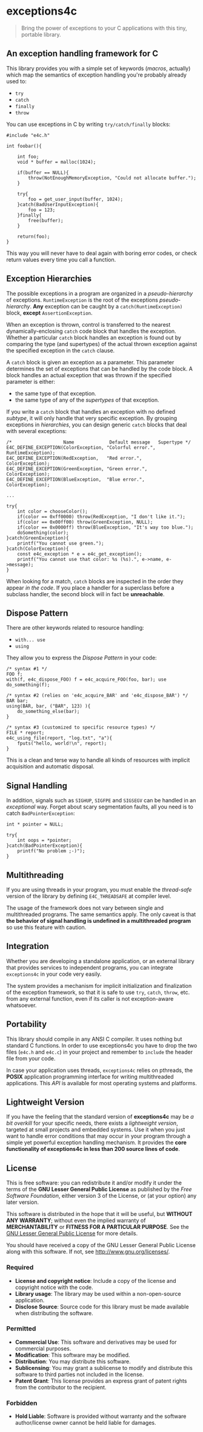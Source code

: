 
# exceptions4c

> Bring the power of exceptions to your C applications
> with this tiny, portable library.


## An exception handling framework for C

This library provides you with a simple set of keywords (*macros*, actually)
which map the semantics of exception handling you're probably already used to:

- `try`
- `catch`
- `finally`
- `throw`

You can use exceptions in C by writing `try/catch/finally` blocks:

```{.c}
#include "e4c.h"

int foobar(){

    int foo;
    void * buffer = malloc(1024);

    if(buffer == NULL){
        throw(NotEnoughMemoryException, "Could not allocate buffer.");
    }

    try{
        foo = get_user_input(buffer, 1024);
    }catch(BadUserInputException){
        foo = 123;
    }finally{
        free(buffer);
    }

    return(foo);
}
```

This way you will never have to deal again with boring error codes, or check
return values every time you call a function.


## Exception Hierarchies

The possible exceptions in a program are organized in a *pseudo-hierarchy* of
exceptions. `RuntimeException` is the root of the exceptions *pseudo-hierarchy*.
**Any** exception can be caught by a `catch(RuntimeException)` block, **except**
`AssertionException`.

When an exception is thrown, control is transferred to the nearest
dynamically-enclosing `catch` code block that handles the exception. Whether a
particular `catch` block handles an exception is found out by comparing the type
(and supertypes) of the actual thrown exception against the specified exception
in the `catch` clause.

A `catch` block is given an exception as a parameter. This parameter determines
the set of exceptions that can be handled by the code block. A block handles an
actual exception that was thrown if the specified parameter is either:

- the same type of that exception.
- the same type of any of the *supertypes* of that exception.

If you write a `catch` block that handles an exception with no defined
*subtype*, it will only handle that very specific exception. By grouping
exceptions in *hierarchies*, you can design generic `catch` blocks that deal
with several exceptions:

```{.c}
/*                   Name             Default message   Supertype */
E4C_DEFINE_EXCEPTION(ColorException, "Colorful error.", RuntimeException);
E4C_DEFINE_EXCEPTION(RedException,   "Red error.",      ColorException);
E4C_DEFINE_EXCEPTION(GreenException, "Green error.",    ColorException);
E4C_DEFINE_EXCEPTION(BlueException,  "Blue error.",     ColorException);

...

try{
    int color = chooseColor();
    if(color == 0xff0000) throw(RedException, "I don't like it.");
    if(color == 0x00ff00) throw(GreenException, NULL);
    if(color == 0x0000ff) throw(BlueException, "It's way too blue.");
    doSomething(color);
}catch(GreenException){
    printf("You cannot use green.");
}catch(ColorException){
    const e4c_exception * e = e4c_get_exception();
    printf("You cannot use that color: %s (%s).", e->name, e->message);
}
```

When looking for a match, `catch` blocks are inspected in the order they appear
*in the code*. If you place a handler for a superclass before a subclass
handler, the second block will in fact be **unreachable**.


## Dispose Pattern

There are other keywords related to resource handling:

- `with... use`
- `using`

They allow you to express the *Dispose Pattern* in your code:

```{.c}
/* syntax #1 */
FOO f;
with(f, e4c_dispose_FOO) f = e4c_acquire_FOO(foo, bar); use do_something(f);

/* syntax #2 (relies on 'e4c_acquire_BAR' and 'e4c_dispose_BAR') */
BAR bar;
using(BAR, bar, ("BAR", 123) ){
    do_something_else(bar);
}

/* syntax #3 (customized to specific resource types) */
FILE * report;
e4c_using_file(report, "log.txt", "a"){
    fputs("hello, world!\n", report);
}
```

This is a clean and terse way to handle all kinds of resources with implicit
acquisition and automatic disposal.


## Signal Handling

In addition, signals such as `SIGHUP`, `SIGFPE` and `SIGSEGV` can be handled in
an *exceptional* way. Forget about scary segmentation faults, all you need is to
catch `BadPointerException`:

```{.c}
int * pointer = NULL;

try{
    int oops = *pointer;
}catch(BadPointerException){
    printf("No problem ;-)");
}
```

## Multithreading

If you are using threads in your program, you must enable the *thread-safe*
version of the library by defining `E4C_THREADSAFE` at compiler level.

The usage of the framework does not vary between single and multithreaded
programs. The same semantics apply. The only caveat is that **the behavior of
signal handling is undefined in a multithreaded program** so use this feature
with caution.


## Integration

Whether you are developing a standalone application, or an external library that
provides services to independent programs, you can integrate `exceptions4c` in
your code very easily.

The system provides a mechanism for implicit initialization and finalization of
the exception framework, so that it is safe to use `try`, `catch`, `throw`, etc.
from any external function, even if its caller is not exception-aware
whatsoever.


## Portability

This library should compile in any ANSI C compiler. It uses nothing but standard
C functions. In order to use exceptions4c you have to drop the two files
(`e4c.h` and `e4c.c`) in your project and remember to `include` the header file
from your code.

In case your application uses threads, `exceptions4c` relies on pthreads, the
**POSIX** application programming interface for writing multithreaded
applications. This *API* is available for most operating systems and platforms.


## Lightweight Version

If you have the feeling that the standard version of **exceptions4c** may be
*a bit overkill* for your specific needs, there exists a *lightweight version*,
targeted at small projects and embedded systems. Use it when you just want to
handle error conditions that may occur in your program through a simple yet
powerful exception handling mechanism. It provides the
**core functionality of exceptions4c in less than 200 source lines of code**.


## License

This is free software: you can redistribute it and/or modify it under the terms
of the **GNU Lesser General Public License** as published by the
*Free Software Foundation*, either version 3 of the License, or (at your option)
any later version.

This software is distributed in the hope that it will be useful, but
**WITHOUT ANY WARRANTY**; without even the implied warranty of
**MERCHANTABILITY** or **FITNESS FOR A PARTICULAR PURPOSE**. See the
[GNU Lesser General Public License](http://www.gnu.org/licenses/lgpl.html) for
more details.

You should have received a copy of the GNU Lesser General Public License along
with this software. If not, see <http://www.gnu.org/licenses/>.

### Required

- **License and copyright notice**: Include a copy of the license and copyright
notice with the code.
- **Library usage**: The library may be used within a non-open-source
application.
- **Disclose Source**: Source code for this library must be made available when
distributing the software.

### Permitted

- **Commercial Use**: This software and derivatives may be used for commercial
purposes.
- **Modification**: This software may be modified.
- **Distribution**: You may distribute this software.
- **Sublicensing**: You may grant a sublicense to modify and distribute this
software to third parties not included in the license.
- **Patent Grant**: This license provides an express grant of patent rights from
the contributor to the recipient.

### Forbidden

- **Hold Liable**: Software is provided without warranty and the software
author/license owner cannot be held liable for damages.
